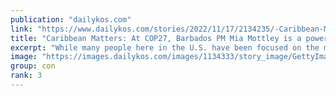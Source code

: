 ```yaml
---
publication: "dailykos.com"
link: "https://www.dailykos.com/stories/2022/11/17/2134235/-Caribbean-Matters-At-COP27-Barbados-PM-Mia-Mottley-is-a-powerful-voice-addressing-climate-change"
title: "Caribbean Matters: At COP27, Barbados PM Mia Mottley is a powerful voice addressing climate change"
excerpt: "While many people here in the U.S. have been focused on the midterm elections�and results, which are still coming in, nations around the world have been participating in COP27 .�More formally known .."
image: "https://images.dailykos.com/images/1134333/story_image/GettyImages-1244608437.jpg?1668523498"
group: con
rank: 3
---
```


